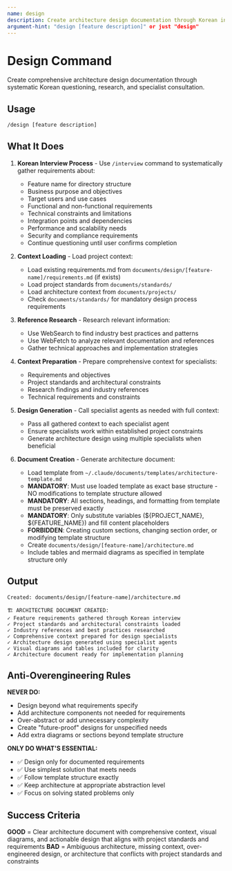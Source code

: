 ```yaml
---
name: design
description: Create architecture design documentation through Korean interview and research
argument-hint: "design [feature description]" or just "design"
---
```


# Design Command

Create comprehensive architecture design documentation through systematic Korean questioning, research, and specialist consultation.

## Usage

```bash
/design [feature description]
```

## What It Does

1. **Korean Interview Process** - Use `/interview` command to systematically gather requirements about:
   - Feature name for directory structure
   - Business purpose and objectives
   - Target users and use cases
   - Functional and non-functional requirements
   - Technical constraints and limitations
   - Integration points and dependencies
   - Performance and scalability needs
   - Security and compliance requirements
   - Continue questioning until user confirms completion

2. **Context Loading** - Load project context:
   - Load existing requirements.md from `documents/design/[feature-name]/requirements.md` (if exists)
   - Load project standards from `documents/standards/`
   - Load architecture context from `documents/projects/`
   - Check `documents/standards/` for mandatory design process requirements

3. **Reference Research** - Research relevant information:
   - Use WebSearch to find industry best practices and patterns
   - Use WebFetch to analyze relevant documentation and references
   - Gather technical approaches and implementation strategies

4. **Context Preparation** - Prepare comprehensive context for specialists:
   - Requirements and objectives
   - Project standards and architectural constraints
   - Research findings and industry references
   - Technical requirements and constraints

5. **Design Generation** - Call specialist agents as needed with full context:
   - Pass all gathered context to each specialist agent
   - Ensure specialists work within established project constraints
   - Generate architecture design using multiple specialists when beneficial

6. **Document Creation** - Generate architecture document:
   - Load template from `~/.claude/documents/templates/architecture-template.md`
   - **MANDATORY**: Must use loaded template as exact base structure - NO modifications to template structure allowed
   - **MANDATORY**: All sections, headings, and formatting from template must be preserved exactly
   - **MANDATORY**: Only substitute variables (${PROJECT_NAME}, ${FEATURE_NAME}) and fill content placeholders
   - **FORBIDDEN**: Creating custom sections, changing section order, or modifying template structure
   - Create `documents/design/[feature-name]/architecture.md`
   - Include tables and mermaid diagrams as specified in template structure only

## Output

```text
Created: documents/design/[feature-name]/architecture.md

🏗️ ARCHITECTURE DOCUMENT CREATED:
✓ Feature requirements gathered through Korean interview
✓ Project standards and architectural constraints loaded
✓ Industry references and best practices researched
✓ Comprehensive context prepared for design specialists
✓ Architecture design generated using specialist agents
✓ Visual diagrams and tables included for clarity
✓ Architecture document ready for implementation planning
```

## Anti-Overengineering Rules

**NEVER DO:**
- Design beyond what requirements specify
- Add architecture components not needed for requirements
- Over-abstract or add unnecessary complexity
- Create "future-proof" designs for unspecified needs
- Add extra diagrams or sections beyond template structure

**ONLY DO WHAT'S ESSENTIAL:**
- ✅ Design only for documented requirements
- ✅ Use simplest solution that meets needs
- ✅ Follow template structure exactly
- ✅ Keep architecture at appropriate abstraction level
- ✅ Focus on solving stated problems only

## Success Criteria

**GOOD** = Clear architecture document with comprehensive context, visual diagrams, and actionable design that aligns with project standards and requirements
**BAD** = Ambiguous architecture, missing context, over-engineered design, or architecture that conflicts with project standards and constraints
